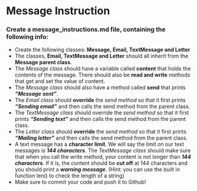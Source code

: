 # Message Instruction

### Create a message_instructions.md file, containing the following info:

* Create the following classes: **Message, Email, TextMessage and Letter**
* The classes, **Email, TextMessage and Letter** should all inherit from the **Message parent class**.
* The *Message class* should have a variable called **content** that holds the contents of the message.
There should also be **read and write** methods that get and set the value of content.
* The *Message class* should also have a method called **send** that prints ***“Message sent”***.
* The *Email class* should **override** the *send method* so that it first prints ***“Sending email”*** and then
calls the send method from the parent class.
* The *TextMessage class* should override the *send method* so that it first prints ***“Sending text”*** and
then calls the send method from the parent class.
* The *Letter class* should **override** the *send method* so that it first prints ***“Mailing letter”*** and then
calls the send method from the parent class.
* A text message has a **character limit**. We will say the limit on our text messages is ***144
characters***. The *TextMessage class* should make sure that when you call the write method, your
content is not longer than ***144 characters***. If it is, the content should be **cut off** at 144 characters
and you should print a ***warning message***. (Hint: you can use the built in function len() to check
the length of a string)
* Make sure to commit your code and push it to Github!